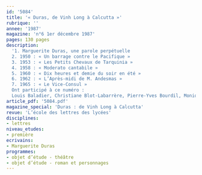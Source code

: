 ```yaml
---
id: '5084'
title: '« Duras, de Vinh Long à Calcutta »'
rubrique: ''
annee: '1987'
magazine: 'n°6 1er décembre 1987'
pages: 130 pages
description: 
  '1. Marguerite Duras, une parole perpétuelle
  2. 1950 : « Un barrage contre le Pacifique »
  3. 1953 : « Les Petits Chevaux de Tarquinia »
  4. 1958 : « Moderato cantabile »
  5. 1960 : « Dix heures et demie du soir en été »
  6. 1962 : « L’Après-midi de M. Andesmas »
  7. 1965 : « Le Vice-Consul »
  Ont participé à ce numéro :
  Louis Baladier, Christiane Blot-Labarrère, Pierre-Yves Bourdil, Monique Pinthon, Yves Stalloni et Claude-André Tabart'
article_pdf: '5084.pdf'
magazine_special: 'Duras : de Vinh Long à Calcutta'
revue: 'L’école des lettres des lycées'
disciplines:
- lettres
niveau_etudes:
- première
ecrivains:
- Marguerite Duras
programmes:
- objet d’étude - théâtre
- objet d’étude - roman et personnages
---
```

